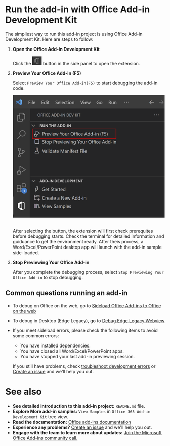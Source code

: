 # Run the add-in with Office Add-in Development Kit
The simpliest way to run this add-in project is using Office Add-in Development Kit. Here are steps to follow:



1. **Open the Office Add-in Development Kit**
    
    Click the <img src="./assets/Icon_Office_365_Add-in_Development_Kit.png" width="30"/> button in the side panel to open the extension.

1. **Preview Your Office Add-in (F5)**
    
    Select `Preview Your Office Add-in(F5)` to start debugging the add-in code. 
    
    <img src="./assets/DevKit_run_sample.png" width="500"/>

    <br>After selecting the button, the extension will first check prerequites before debugging starts. Check the terminal for detailed information and guiduance to get the environment ready. After theis process, a Word/Excel/PowerPoint desktop app will launch with the add-in sample side-loaded.
    
1.  **Stop Previewing Your Office Add-in**

    After you complete the debugging process, select `Stop Previewing Your Office Add-in` to stop debugging.
    
## Common questions running an add-in
    
* To debug on Office on the web, go to [Sideload Office Add-ins to Office on the web](https://learn.microsoft.com/office/dev/add-ins/testing/sideload-office-add-ins-for-testing)
* To debug in Desktop (Edge Legacy), go to [Debug Edge Legacy Webview](https://learn.microsoft.com/office/dev/add-ins/testing/debug-add-ins-using-devtools-edge-legacy)
* If you meet sideload errors, please check the following items to avoid some common errors:
    * You have installed dependencies.
    * You have closed all Word/Excel/PowerPoint apps.
    * You have stopped your last add-in previewing session.

    If you still have problems, check [troubleshoot development errors]( https://learn.microsoft.com/en-us/office/dev/add-ins/testing/troubleshoot-development-errors) or [Create an issue](https://github.com/OfficeDev/office-js/issues/new/choose) and we'll help you out.  


# See also
    
* **See detailed introduction to this add-in project:** `README.md` file.
* **Explore More add-in samples:** `View Samples` in `Office 365 Add-in Development Kit` tree view.
* **Read the documentation:** [Office add-ins documentation](https://learn.microsoft.com/office/dev/add-ins/overview/office-add-ins)
* **Experience any problems?** [Create an issue](https://github.com/OfficeDev/office-js/issues/new/choose) and we'll help you out.
* **Engage with the team to learn more about updates:** [Join the Microsoft Office Add-ins community call.](https://learn.microsoft.com/office/dev/add-ins/overview/office-add-ins-community-call)